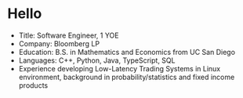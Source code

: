 # Hello
- Title: Software Engineer, 1 YOE
- Company: Bloomberg LP
- Education: B.S. in Mathematics and Economics from UC San Diego
- Languages: C++, Python, Java, TypeScript, SQL
- Experience developing Low-Latency Trading Systems in Linux environment, background in probability/statistics and fixed income products
